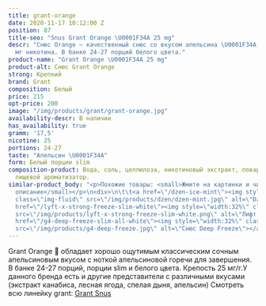 ```yaml
---
title: grant-orange
date: 2020-11-17 10:12:00 Z
position: 87
title-seo: "Snus Grant Orange \U0001F34A 25 mg"
descr: "Снюс Orange — качественный снюс со вкусом апельсина \U0001F34A. Крепость 25
  мг никотина. В банке 24-27 порций белого цвета."
product-name: "Grant Orange \U0001F34A 25 mg"
product-alt: Снюс Grant Orange
strong: Крепкий
brand: Grant
composition: Белый
price: 215
opt-price: 200
image: "/img/products/grant/grant-orange.jpg"
availability-descr: В наличии
has_availability: true
gramm: '17,5'
nicotine: 25
portions: 24-27
taste: "Апельсин \U0001F34A"
form: Белый порции slim
composition-product: Вода, соль, целлюлоза, никотиновый экстракт, поваренная сода,
  пищевой ароматизатор.
similar-product_body: "<p>Похожие товары: <small>Жмите на картинки и читайте полное
  описание</small></p>\n<div>\n\t\t<a href=\"/dzen-ice-mint\"><img style=\"width:32%\"
  class=\"img-fluid\" src=\"/img/products/dzen/dzen-mint.jpg\" alt=\"Dzen Ice Mint\"></a>\n\t\t<a
  href=\"/lyft-x-strong-freeze-slim-white\"><img style=\"width:32%\" class=\"img-fluid\"
  src=\"/img/products/lyft-x-strong-freeze-slim-white.png\" alt=\"Лифт фриз\"></a>\n<a
  href=\"/g4-deep-freeze-slim-all-white\"><img style=\"width:32%\" class=\"img-fluid\"
  src=\"/img/products/g4-deep-freeze.jpg\" alt=\"Снюс Deep Freeze\"></a>\n</div>"
---
```


Grant Orange 🍊 обладает хорошо ощутимым классическим сочным апельсиновым вкусом с ноткой апельсиновой горечи для завершения. В банке 24-27 порций, порции slim и белого цвета. Крепость 25 мг/г.У данного бренда есть и другие представители c различными вкусами (экстракт канабиса, лесная ягода, спелая дыня, апельсин) Смотреть всю линейку grant: <a href="/grant-snus">Grant Snus</a>